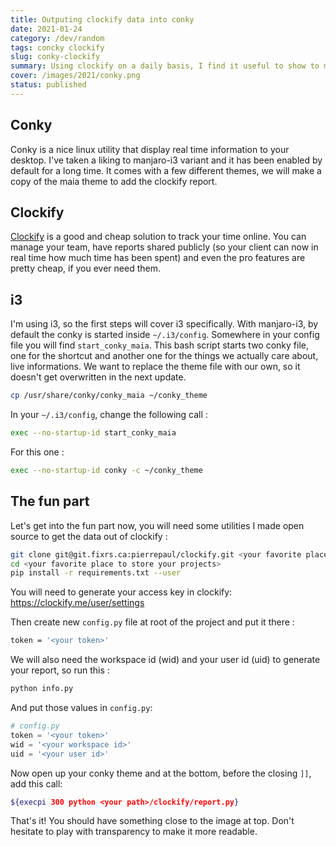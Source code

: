 ```yaml
---
title: Outputing clockify data into conky
date: 2021-01-24
category: /dev/random
tags: concky clockify
slug: conky-clockify
summary: Using clockify on a daily basis, I find it useful to show to my timesheet directly on my desktop using conky.
cover: /images/2021/conky.png
status: published
---
```


Conky
-----

Conky is a nice linux utility that display real time information to your desktop. I've taken a liking to manjaro-i3 variant and it has been enabled by default for a long time. It comes with a few different themes, we will make a copy of the maia theme to add the clockify report.

Clockify
--------

[Clockify](https://clockify.me) is a good and cheap solution to track your time online. You can manage your team, have reports shared publicly (so your client can now in real time how much time has been spent) and even the pro features are pretty cheap, if you ever need them.

i3
--

I'm using i3, so the first steps will cover i3 specifically. With manjaro-i3, by default the conky is started inside `~/.i3/config`. Somewhere in your config file you will find `start_conky_maia`. This bash script starts two conky file, one for the shortcut and another one for the things we actually care about, live informations. We want to replace the theme file with our own, so it doesn't get overwritten in the next update.


```bash
cp /usr/share/conky/conky_maia ~/conky_theme
```

In your `~/.i3/config`, change the following call :

```bash
exec --no-startup-id start_conky_maia
```

For this one :
```bash
exec --no-startup-id conky -c ~/conky_theme
```

The fun part
------------

Let's get into the fun part now, you will need some utilities I made open source to get the data out of clockify :

```bash
git clone git@git.fixrs.ca:pierrepaul/clockify.git <your favorite place to store your projects>/clockify
cd <your favorite place to store your projects>
pip install -r requirements.txt --user
```

You will need to generate your access key in clockify: https://clockify.me/user/settings

Then create new `config.py` file at root of the project and put it there :

```bash
token = '<your token>'
```

We will also need the workspace id (wid) and your user id (uid) to generate your report, so run this :

```bash
python info.py
```

And put those values in `config.py`:

```python
# config.py
token = '<your token>'
wid = '<your workspace id>'
uid = '<your user id>'
```

Now open up your conky theme and at the bottom, before the closing `]]`, add this call:

```bash
${execpi 300 python <your path>/clockify/report.py}
```

That's it! You should have something close to the image at top. Don't hesitate to play with transparency to make it more readable.
